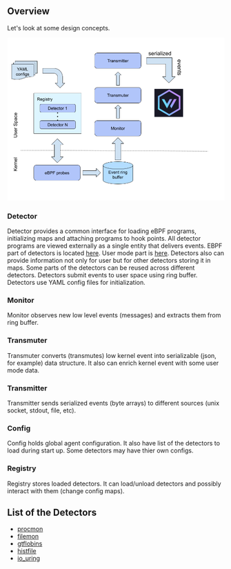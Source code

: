 ## Overview

Let's look at some design concepts.

![Bombini architecture](bombini-arch.png)

### Detector

Detector provides a common interface for loading eBPF programs, initializing
maps and attaching programs to hook points. All detector programs are viewed
externally as a single entity that delivers events. EBPF part of detectors is
located
[here](https://github.com/anfedotoff/bombini/tree/main/bombini-detectors-ebpf/src/bin).
User mode part is
[here](https://github.com/anfedotoff/bombini/tree/main/bombini/src/detector). Detectors
also can provide information not only for user but for other detectors storing it
in maps. Some parts of the detectors can be reused across different detectors.
Detectors submit events to user space using ring buffer. Detectors use YAML
config files for initialization.

### Monitor

Monitor observes new low level events (messages) and extracts them from ring buffer.

### Transmuter

Transmuter converts (transmutes) low kernel event into serializable (json, for
example) data structure. It also can enrich kernel event with some user mode
data.

### Transmitter

Transmitter sends serialized events (byte arrays) to different sources (unix socket, stdout, file, etc).

### Config

Config holds global agent configuration. It also have list of the detectors to
load during start up. Some detectors may have thier own configs.

### Registry

Registry stores loaded detectors. It can load/unload detectors and possibly
interact with them (change config maps).

## List of the Detectors

* [procmon](detectors/procmon.md)
* [filemon](detectors/filemon.md)
* [gtflobins](detectors/gtfobins.md)
* [histfile](detectors/histfile.md)
* [io_uring](detectors/io_uring.md)
